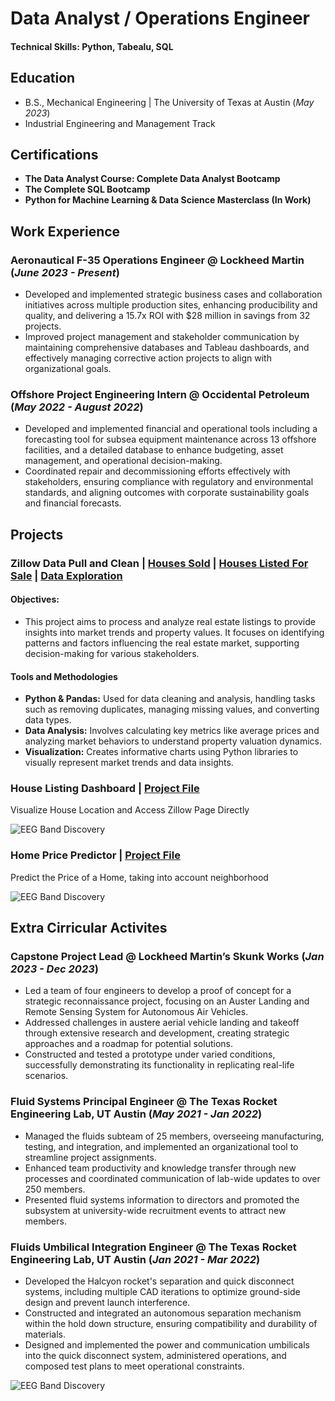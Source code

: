 # Data Analyst / Operations Engineer

#### Technical Skills: Python, Tabealu, SQL

## Education 			        		
- B.S., Mechanical Engineering | The University of Texas at Austin (_May 2023_)
- Industrial Engineering and Management Track
  


## Certifications
- **The Data Analyst Course: Complete Data Analyst Bootcamp**
- **The Complete SQL Bootcamp**
- **Python for Machine Learning & Data Science Masterclass (In Work)**



## Work Experience
### Aeronautical F-35 Operations Engineer @ Lockheed Martin (_June 2023 - Present_)
- Developed and implemented strategic business cases and collaboration initiatives across multiple production sites, enhancing producibility and quality, and delivering a 15.7x ROI with $28 million in savings from 32 projects.
- Improved project management and stakeholder communication by maintaining comprehensive databases and Tableau dashboards, and effectively managing corrective action projects to align with organizational goals.



### Offshore Project Engineering Intern @ Occidental Petroleum (_May 2022 - August 2022_)
- Developed and implemented financial and operational tools including a forecasting tool for subsea equipment maintenance across 13 offshore facilities, and a detailed database to enhance budgeting, asset management, and operational decision-making.
- Coordinated repair and decommissioning efforts effectively with stakeholders, ensuring compliance with regulatory and environmental standards, and aligning outcomes with corporate sustainability goals and financial forecasts.



## Projects
### Zillow Data Pull and Clean  |  [Houses Sold](./Data%20Cleaning/Clean_Sold_Listings.ipynb)  |  [Houses Listed For Sale](./Data%20Cleaning/lean_For_Sale_Listings.ipynb)   |  [Data Exploration](./Zillow%20Data/Data%20Cleaning%20and%20Exploration/Data_Exploration.ipynb)

  #### Objectives:
  - This project aims to process and analyze real estate listings to provide insights into market trends and property values. It focuses on identifying patterns and factors influencing the real estate market, supporting decision-making for various stakeholders.

  #### Tools and Methodologies
- **Python & Pandas:** Used for data cleaning and analysis, handling tasks such as removing duplicates, managing missing values, and converting data types.
- **Data Analysis:** Involves calculating key metrics like average prices and analyzing market behaviors to understand property valuation dynamics.
- **Visualization:** Creates informative charts using Python libraries to visually represent market trends and data insights.
  


### House Listing Dashboard  |  [Project File](https://Link)

Visualize House Location and Access Zillow Page Directly

![EEG Band Discovery](/.jpeg)


### Home Price Predictor  |  [Project File](https://Link)
Predict the Price of a Home, taking into account neighborhood

![EEG Band Discovery](/.jpeg)





## Extra Cirricular Activites
### Capstone Project Lead @ Lockheed Martin’s Skunk Works	(_Jan 2023 - Dec 2023_)
- Led a team of four engineers to develop a proof of concept for a strategic reconnaissance project, focusing on an Auster Landing and Remote Sensing System for Autonomous Air Vehicles.
- Addressed challenges in austere aerial vehicle landing and takeoff through extensive research and development, creating strategic approaches and a roadmap for potential solutions.
- Constructed and tested a prototype under varied conditions, successfully demonstrating its functionality in replicating real-life scenarios.

### Fluid Systems Principal Engineer @ The Texas Rocket Engineering Lab, UT Austin	(_May 2021 - Jan 2022_)							            
- Managed the fluids subteam of 25 members, overseeing manufacturing, testing, and integration, and implemented an organizational tool to streamline project assignments.
- Enhanced team productivity and knowledge transfer through new processes and coordinated communication of lab-wide updates to over 250 members.
- Presented fluid systems information to directors and promoted the subsystem at university-wide recruitment events to attract new members.

### Fluids Umbilical Integration Engineer @ The Texas Rocket Engineering Lab, UT Austin  (_Jan 2021 - Mar 2022_)					           
- Developed the Halcyon rocket's separation and quick disconnect systems, including multiple CAD iterations to optimize ground-side design and prevent launch interference.
- Constructed and integrated an autonomous separation mechanism within the hold down structure, ensuring compatibility and durability of materials.
- Designed and implemented the power and communication umbilicals into the quick disconnect system, administered operations, and composed test plans to meet operational constraints.

![EEG Band Discovery](/.jpeg)
